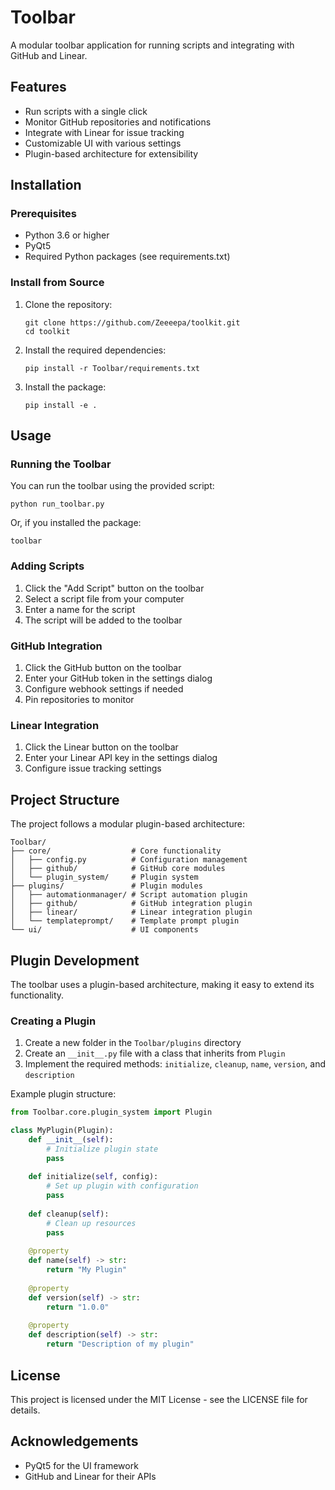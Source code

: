 # Toolbar

A modular toolbar application for running scripts and integrating with GitHub and Linear.

## Features

- Run scripts with a single click
- Monitor GitHub repositories and notifications
- Integrate with Linear for issue tracking
- Customizable UI with various settings
- Plugin-based architecture for extensibility

## Installation

### Prerequisites

- Python 3.6 or higher
- PyQt5
- Required Python packages (see requirements.txt)

### Install from Source

1. Clone the repository:
   ```
   git clone https://github.com/Zeeeepa/toolkit.git
   cd toolkit
   ```

2. Install the required dependencies:
   ```
   pip install -r Toolbar/requirements.txt
   ```

3. Install the package:
   ```
   pip install -e .
   ```

## Usage

### Running the Toolbar

You can run the toolbar using the provided script:

```
python run_toolbar.py
```

Or, if you installed the package:

```
toolbar
```

### Adding Scripts

1. Click the "Add Script" button on the toolbar
2. Select a script file from your computer
3. Enter a name for the script
4. The script will be added to the toolbar

### GitHub Integration

1. Click the GitHub button on the toolbar
2. Enter your GitHub token in the settings dialog
3. Configure webhook settings if needed
4. Pin repositories to monitor

### Linear Integration

1. Click the Linear button on the toolbar
2. Enter your Linear API key in the settings dialog
3. Configure issue tracking settings

## Project Structure

The project follows a modular plugin-based architecture:

```
Toolbar/
├── core/                  # Core functionality
│   ├── config.py          # Configuration management
│   ├── github/            # GitHub core modules
│   └── plugin_system/     # Plugin system
├── plugins/               # Plugin modules
│   ├── automationmanager/ # Script automation plugin
│   ├── github/            # GitHub integration plugin
│   ├── linear/            # Linear integration plugin
│   └── templateprompt/    # Template prompt plugin
└── ui/                    # UI components
```

## Plugin Development

The toolbar uses a plugin-based architecture, making it easy to extend its functionality.

### Creating a Plugin

1. Create a new folder in the `Toolbar/plugins` directory
2. Create an `__init__.py` file with a class that inherits from `Plugin`
3. Implement the required methods: `initialize`, `cleanup`, `name`, `version`, and `description`

Example plugin structure:

```python
from Toolbar.core.plugin_system import Plugin

class MyPlugin(Plugin):
    def __init__(self):
        # Initialize plugin state
        pass
    
    def initialize(self, config):
        # Set up plugin with configuration
        pass
    
    def cleanup(self):
        # Clean up resources
        pass
    
    @property
    def name(self) -> str:
        return "My Plugin"
    
    @property
    def version(self) -> str:
        return "1.0.0"
    
    @property
    def description(self) -> str:
        return "Description of my plugin"
```

## License

This project is licensed under the MIT License - see the LICENSE file for details.

## Acknowledgements

- PyQt5 for the UI framework
- GitHub and Linear for their APIs
